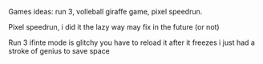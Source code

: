 Games ideas: run 3, volleball giraffe game, pixel speedrun.

Pixel speedrun, i did it the lazy way may fix in the future (or not)

Run 3 ifinte mode is glitchy you have to reload it after it freezes
i just had a stroke of genius to save space

